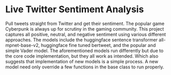# Live Twitter Sentiment Analysis

 Pull tweets straight from Twitter and get their sentiment. The popular game Cyberpunk is always up for scrutiny in the gaming community. 
 This project captures all positive, neutral, and negative sentiment using various different approaches. The models include the huggingface 
 sentence transformer all-mpnet-base-v2, huggingface fine tuned bertweet, and the popular and simple Vader model. The aforementioned models
 run differently but due to the core code implementation, but they all work as intended. Which also suggests that implementation of new 
 models is a simple process. A new model need only override a few functions in the base class to run properly.
